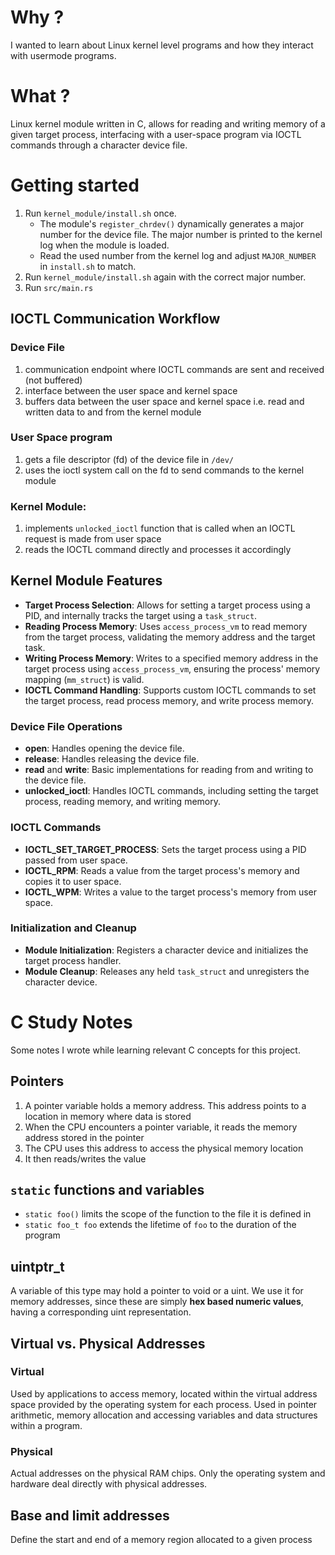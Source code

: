 # Why ?
I wanted to learn about Linux kernel level programs and how they interact with usermode programs.

# What ?
Linux kernel module written in C, allows for reading and writing memory of a given target process, interfacing with a user-space program via IOCTL commands through a character device file.

# Getting started
1. Run `kernel_module/install.sh` once.
    - The module's `register_chrdev()` dynamically generates a major number for the device file. The major number is printed to the kernel log when the module is loaded.
    - Read the used number from the kernel log and adjust `MAJOR_NUMBER` in `install.sh` to match.
2. Run `kernel_module/install.sh` again with the correct major number.
3. Run `src/main.rs`


## IOCTL Communication Workflow
### Device File
1. communication endpoint where IOCTL commands are sent and received (not buffered)
2. interface between the user space and kernel space
3. buffers data between the user space and kernel space i.e. read and written data to and from the kernel module

### User Space program
1. gets a file descriptor (fd) of the device file in `/dev/`
2. uses the ioctl system call on the fd to send commands to the kernel module

### Kernel Module:
1. implements `unlocked_ioctl` function that is called when an IOCTL request is made from user space
2. reads the IOCTL command directly and processes it accordingly

## Kernel Module Features

- **Target Process Selection**: Allows for setting a target process using a PID, and internally tracks the target using a `task_struct`. 
- **Reading Process Memory**: Uses `access_process_vm` to read memory from the target process, validating the memory address and the target task.
- **Writing Process Memory**: Writes to a specified memory address in the target process using `access_process_vm`, ensuring the process' memory mapping (`mm_struct`) is valid.
- **IOCTL Command Handling**: Supports custom IOCTL commands to set the target process, read process memory, and write process memory.

### Device File Operations

- **open**: Handles opening the device file.
- **release**: Handles releasing the device file.
- **read** and **write**: Basic implementations for reading from and writing to the device file.
- **unlocked_ioctl**: Handles IOCTL commands, including setting the target process, reading memory, and writing memory.

### IOCTL Commands

- **IOCTL_SET_TARGET_PROCESS**: Sets the target process using a PID passed from user space.
- **IOCTL_RPM**: Reads a value from the target process's memory and copies it to user space.
- **IOCTL_WPM**: Writes a value to the target process's memory from user space.

### Initialization and Cleanup

- **Module Initialization**: Registers a character device and initializes the target process handler.
- **Module Cleanup**: Releases any held `task_struct` and unregisters the character device.


# C Study Notes

Some notes I wrote while learning relevant C concepts for this project.

## Pointers
1. A pointer variable holds a memory address. This address points to a location in memory where data is stored
2. When the CPU encounters a pointer variable, it reads the memory address stored in the pointer
3. The CPU uses this address to access the physical memory location
4. It then reads/writes the value

## `static` functions and variables
- `static foo()` limits the scope of the function to the file it is defined in
- `static foo_t foo` extends the lifetime of `foo` to the duration of the program

## uintptr_t
A variable of this type may hold a pointer to void or a uint. We use it for memory addresses, since these are simply **hex based numeric values**, having a corresponding uint representation.

## Virtual vs. Physical Addresses
### Virtual
Used by applications to access memory, located within the virtual address space provided by the operating system for each process.
Used in pointer arithmetic, memory allocation and accessing variables and data structures within a program.

### Physical
Actual addresses on the physical RAM chips.
Only the operating system and hardware deal directly with physical addresses.

## Base and limit addresses
Define the start and end of a memory region allocated to a given process
